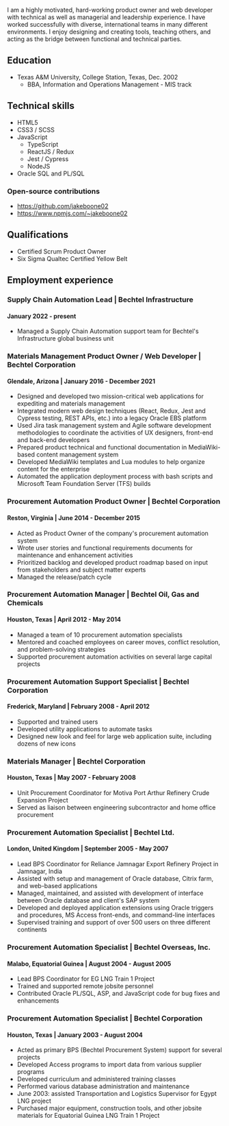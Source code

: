 I am a highly motivated, hard-working product owner and web developer with technical as well as managerial and leadership experience. I have worked successfully with diverse, international teams in many different environments. I enjoy designing and creating tools, teaching others, and acting as the bridge between functional and technical parties.

## Education

- Texas A&M University, College Station, Texas, Dec. 2002
  - BBA, Information and Operations Management - MIS track

## Technical skills

- HTML5
- CSS3 / SCSS
- JavaScript
  - TypeScript
  - ReactJS / Redux
  - Jest / Cypress
  - NodeJS
- Oracle SQL and PL/SQL

### Open-source contributions

- https://github.com/jakeboone02
- https://www.npmjs.com/~jakeboone02

## Qualifications

- Certified Scrum Product Owner
- Six Sigma Qualtec Certified Yellow Belt

## Employment experience

### Supply Chain Automation Lead | Bechtel Infrastructure

#### January 2022 - present

- Managed a Supply Chain Automation support team for Bechtel's Infrastructure global business unit

### Materials Management Product Owner / Web Developer | Bechtel Corporation

#### Glendale, Arizona | January 2016 - December 2021

- Designed and developed two mission-critical web applications for expediting and materials management
- Integrated modern web design techniques (React, Redux, Jest and Cypress testing, REST APIs, etc.) into a legacy Oracle EBS platform
- Used Jira task management system and Agile software development methodologies to coordinate the activities of UX designers, front-end and back-end developers
- Prepared product technical and functional documentation in MediaWiki-based content management system
- Developed MediaWiki templates and Lua modules to help organize content for the enterprise
- Automated the application deployment process with bash scripts and Microsoft Team Foundation Server (TFS) builds

### Procurement Automation Product Owner | Bechtel Corporation

#### Reston, Virginia | June 2014 - December 2015

- Acted as Product Owner of the company's procurement automation system
- Wrote user stories and functional requirements documents for maintenance and enhancement activities
- Prioritized backlog and developed product roadmap based on input from stakeholders and subject matter experts
- Managed the release/patch cycle

### Procurement Automation Manager | Bechtel Oil, Gas and Chemicals

#### Houston, Texas | April 2012 - May 2014

- Managed a team of 10 procurement automation specialists
- Mentored and coached employees on career moves, conflict resolution, and problem-solving strategies
- Supported procurement automation activities on several large capital projects

### Procurement Automation Support Specialist | Bechtel Corporation

#### Frederick, Maryland | February 2008 - April 2012

- Supported and trained users
- Developed utility applications to automate tasks
- Designed new look and feel for large web application suite, including dozens of new icons

### Materials Manager | Bechtel Corporation

#### Houston, Texas | May 2007 - February 2008

- Unit Procurement Coordinator for Motiva Port Arthur Refinery Crude Expansion Project
- Served as liaison between engineering subcontractor and home office procurement

### Procurement Automation Specialist | Bechtel Ltd.

#### London, United Kingdom | September 2005 - May 2007

- Lead BPS Coordinator for Reliance Jamnagar Export Refinery Project in Jamnagar, India
- Assisted with setup and management of Oracle database, Citrix farm, and web-based applications
- Managed, maintained, and assisted with development of interface between Oracle database and client's SAP system
- Developed and deployed application extensions using Oracle triggers and procedures, MS Access front-ends, and command-line interfaces
- Supervised training and support of over 500 users on three different continents

### Procurement Automation Specialist | Bechtel Overseas, Inc.

#### Malabo, Equatorial Guinea | August 2004 - August 2005

- Lead BPS Coordinator for EG LNG Train 1 Project
- Trained and supported remote jobsite personnel
- Contributed Oracle PL/SQL, ASP, and JavaScript code for bug fixes and enhancements

### Procurement Automation Specialist | Bechtel Corporation

#### Houston, Texas | January 2003 - August 2004

- Acted as primary BPS (Bechtel Procurement System) support for several projects
- Developed Access programs to import data from various supplier programs
- Developed curriculum and administered training classes
- Performed various database administration and maintenance
- June 2003: assisted Transportation and Logistics Supervisor for Egypt LNG project
- Purchased major equipment, construction tools, and other jobsite materials for Equatorial Guinea LNG Train 1 Project

